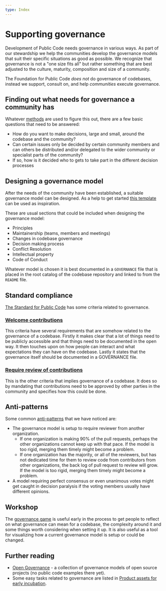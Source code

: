 ```yaml
---
type: Index
---
```


# Supporting governance

Development of Public Code needs governance in various ways. As part of our stewardship we help the communities develop the governance models that suit their specific situations as good as possible. We recognize that governance is not a "one size fits all" but rather something that are best adjusted to the culture, maturity, composition and size of a community.

The Foundation for Public Code *does not* do governance of codebases, instead we support, consult on, and help *communities* execute governance.

## Finding out what needs for governance a community has

Whatever [methods](../../workshops/) are used to figure this out, there are a few basic questions that need to be answered:

* How do you want to make decisions, large and small, around the codebase and the community?
* Can certain issues only be decided by certain community members and can others be distributed and/or delegated to the wider community or specialist parts of the community?
* If so, how is it decided who to gets to take part in the different decision processes

## Designing a governance model

After the needs of the community have been established, a suitable governance model can be designed. As a help to get started [this template](governance-template.md) can be used as inspiration.

These are usual sections that could be included when designing the governance model:

* Principles
* Maintainership (teams, members and meetings)
* Changes in codebase governance
* Decision making process
* Conflict Resolution
* Intellectual property
* Code of Conduct

<!-- All these could possibly have their own sub pages that explain them more in detail. -->

Whatever model is chosen it is best documented in a `GOVERNANCE` file that is placed in the root catalog of the codebase repository and linked to from the `README` file.

## Standard compliance

[The Standard for Public Code](https://standard.publiccode.net) has some criteria related to governance.

### [Welcome contributions](https://standard.publiccode.net/criteria/open-to-contributions.html)

This criteria have several requirements that are somehow related to the governance of a codebase. Firstly it makes clear that a lot of things need to be publicly accessible and that things need to be documented in the open way. It then touches upon on how people can interact and what expectations they can have on the codebase. Lastly it states that the governance itself should be documented in a GOVERNANCE file.

### [Require review of contributions](https://standard.publiccode.net/criteria/require-review.html)

This is the other criteria that implies governance of a codebase. It does so by mandating that contributions need to be approved by other parties in the community and specifies how this could be done.

## Anti-patterns

Some common [anti-patterns](https://en.wikipedia.org/wiki/Anti-pattern) that we have noticed are:

* The governance model is setup to require reviewer from another organization.
  * If one organization is making 90% of the pull requests, perhaps the other organizations cannot keep up with that pace. If the model is too rigid, merging them timely might become a problem.
  * If one organization has the majority, or all of the reviewers, but has not dedicated time for them to review code from contributors from other organizations, the back log of pull request to review will grow. If the model is too rigid, merging them timely might become a problem.
* A model requiring perfect consensus or even unanimous votes might get caught in decision paralysis if the voting members usually have different opinions.

## Workshop

The [governance game](../../workshops/governance-game/index.md) is useful early in the process to get people to reflect on what governance can mean for a codebase, the complexity around it and some things worth considering when setting it up. It is also useful as a tool for visualizing how a current governance model is setup or could be changed.

## Further reading

* [Open Governance](https://github.com/opengovernance/opengovernance.dev) - a collection of governance models of open source projects (no public code examples there yet).
* Some easy tasks related to governance are listed in [Product assets for early incubation](../product-assets-for-early-incubation.md).
